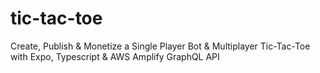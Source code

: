 # tic-tac-toe

Create, Publish & Monetize a Single Player Bot & Multiplayer Tic-Tac-Toe with Expo, Typescript & AWS Amplify GraphQL API

